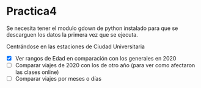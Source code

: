 # Practica4

Se necesita tener el modulo gdown de python instalado para que se descarguen los datos la primera vez que se ejecuta.

Centrándose en las estaciones de Ciudad Universitaria

- [X] Ver rangos de Edad en comparación con los generales en 2020
- [ ] Comparar viajes de 2020 con los de otro año (para ver como afectaron las clases online)
- [ ] Comparar viajes por meses o días
